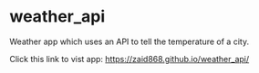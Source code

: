 # weather_api
Weather app which uses an API to tell the temperature of a city.

Click this link to vist app: https://zaid868.github.io/weather_api/
